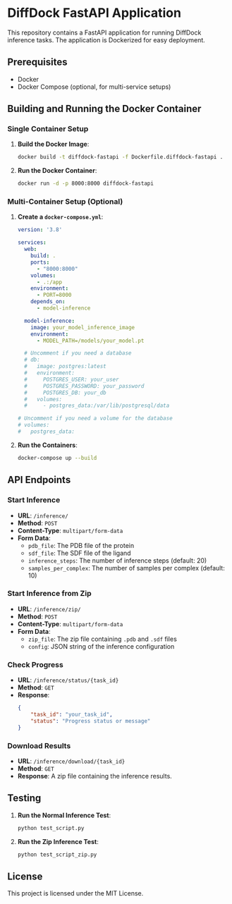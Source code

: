 # DiffDock FastAPI Application

This repository contains a FastAPI application for running DiffDock inference tasks. The application is Dockerized for easy deployment.

## Prerequisites

- Docker
- Docker Compose (optional, for multi-service setups)

## Building and Running the Docker Container

### Single Container Setup

1. **Build the Docker Image**:
    ```sh
    docker build -t diffdock-fastapi -f Dockerfile.diffdock-fastapi .
    ```

2. **Run the Docker Container**:
    ```sh
    docker run -d -p 8000:8000 diffdock-fastapi
    ```

### Multi-Container Setup (Optional)

1. **Create a `docker-compose.yml`**:
    ```yaml
    version: '3.8'

    services:
      web:
        build: .
        ports:
          - "8000:8000"
        volumes:
          - .:/app
        environment:
          - PORT=8000
        depends_on:
          - model-inference

      model-inference:
        image: your_model_inference_image
        environment:
          - MODEL_PATH=/models/your_model.pt

      # Uncomment if you need a database
      # db:
      #   image: postgres:latest
      #   environment:
      #     POSTGRES_USER: your_user
      #     POSTGRES_PASSWORD: your_password
      #     POSTGRES_DB: your_db
      #   volumes:
      #     - postgres_data:/var/lib/postgresql/data

    # Uncomment if you need a volume for the database
    # volumes:
    #   postgres_data:
    ```

2. **Run the Containers**:
    ```sh
    docker-compose up --build
    ```

## API Endpoints

### Start Inference

- **URL**: `/inference/`
- **Method**: `POST`
- **Content-Type**: `multipart/form-data`
- **Form Data**:
    - `pdb_file`: The PDB file of the protein
    - `sdf_file`: The SDF file of the ligand
    - `inference_steps`: The number of inference steps (default: 20)
    - `samples_per_complex`: The number of samples per complex (default: 10)

### Start Inference from Zip

- **URL**: `/inference/zip/`
- **Method**: `POST`
- **Content-Type**: `multipart/form-data`
- **Form Data**:
    - `zip_file`: The zip file containing `.pdb` and `.sdf` files
    - `config`: JSON string of the inference configuration

### Check Progress

- **URL**: `/inference/status/{task_id}`
- **Method**: `GET`
- **Response**:
    ```json
    {
        "task_id": "your_task_id",
        "status": "Progress status or message"
    }
    ```

### Download Results

- **URL**: `/inference/download/{task_id}`
- **Method**: `GET`
- **Response**: A zip file containing the inference results.

## Testing

1. **Run the Normal Inference Test**:
    ```sh
    python test_script.py
    ```

2. **Run the Zip Inference Test**:
    ```sh
    python test_script_zip.py
    ```

## License

This project is licensed under the MIT License.
